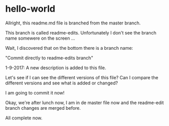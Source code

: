 # hello-world

Allright, this readme.md file is branched from the master branch.

This branch is called readme-edits. Unfortunately I don't see the branch name somewere on the screen ...

Wait, I discovered that on the bottom there is a branch name:

  "Commit directly to readme-edits branch"
  
  1-9-2017: A new description is added to this file.

Let's see if I can see the different versions of this file?
Can I compare the different versions and see what is added or changed?

I am going to commit it now!

Okay, we're after lunch now, I am in de master file now and the readme-edit branch changes are merged before.

All complete now.
